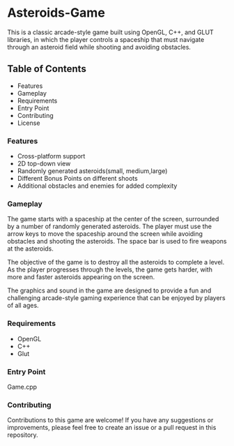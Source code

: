 # Asteroids-Game 

This is a classic arcade-style game built using OpenGL, C++, and GLUT libraries, in which the player controls a spaceship that must navigate through an asteroid field while shooting and avoiding obstacles.

## Table of Contents
* Features
* Gameplay
* Requirements
* Entry Point
* Contributing
* License

### Features
* Cross-platform support
* 2D top-down view
* Randomly generated asteroids(small, medium,large)
* Different Bonus Points on different shoots
* Additional obstacles and enemies for added complexity

### Gameplay
The game starts with a spaceship at the center of the screen, surrounded by a number of randomly generated asteroids. The player must use the arrow keys to move the spaceship around the screen while avoiding obstacles and shooting the asteroids. The space bar is used to fire weapons at the asteroids.

The objective of the game is to destroy all the asteroids to complete a level. As the player progresses through the levels, the game gets harder, with more and faster asteroids appearing on the screen.

The graphics and sound in the game are designed to provide a fun and challenging arcade-style gaming experience that can be enjoyed by players of all ages.

### Requirements
* OpenGL
* C++
* Glut

### Entry Point
 Game.cpp

### Contributing
Contributions to this game are welcome! If you have any suggestions or improvements, please feel free to create an issue or a pull request in this repository.
